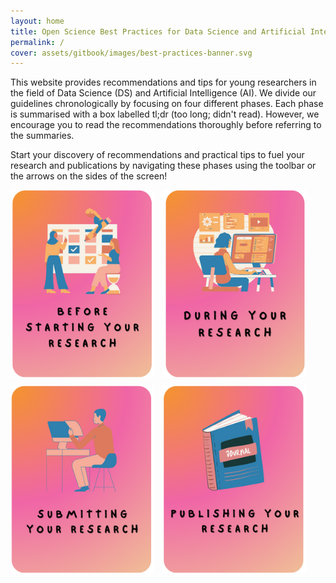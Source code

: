 ```yaml
---
layout: home
title: Open Science Best Practices for Data Science and Artificial Intelligence
permalink: /
cover: assets/gitbook/images/best-practices-banner.svg
---
```


This website provides recommendations and tips for young researchers in the field of Data Science
(DS) and Artificial Intelligence (AI). We divide our guidelines chronologically by focusing on four different phases. Each phase is summarised with a box labelled tl;dr (too long; didn't read). However, we encourage you to read  the recommendations thoroughly before referring to the summaries.

Start your discovery of recommendations and practical tips to fuel your research and publications by navigating these phases using the toolbar or the arrows on the sides of the screen!

<div style="margin: 0 auto;
    text-align: left;
    width: 100%;">
     <a href="https://nfdi4ds.github.io/ds-best-practices/jekyll/2019-04-27-before_research.html"><img src="assets/gitbook/images/before-small.png"
     alt=""
     style="align: center; margin-right: 10px; margin-bottom: 10px; height: 300px; width: 230px;" /></a>
     <a href="https://nfdi4ds.github.io/ds-best-practices/jekyll/2019-04-28-during_research.html"><img src="assets/gitbook/images/during-small.png"
     alt=""
     style="align: center; margin-right: 10px; margin-bottom: 10px; height: 300px; width: 230px;" /></a>
     <a href="https://nfdi4ds.github.io/ds-best-practices/jekyll/2019-04-29-submitting.html"><img src="assets/gitbook/images/submitting-small.png"
     alt=""
     style="align: center; margin-right: 10px; margin-bottom: 10px; height: 300px; width: 230px;" /></a>
     <a href="https://nfdi4ds.github.io/ds-best-practices/jekyll/2021-08-10-publishing.html"><img src="assets/gitbook/images/publishing-small.png"
     alt=""
     style="align: center; margin-right: 10px; margin-bottom: 10px; height: 300px; width: 230px;" /></a>
</div>
